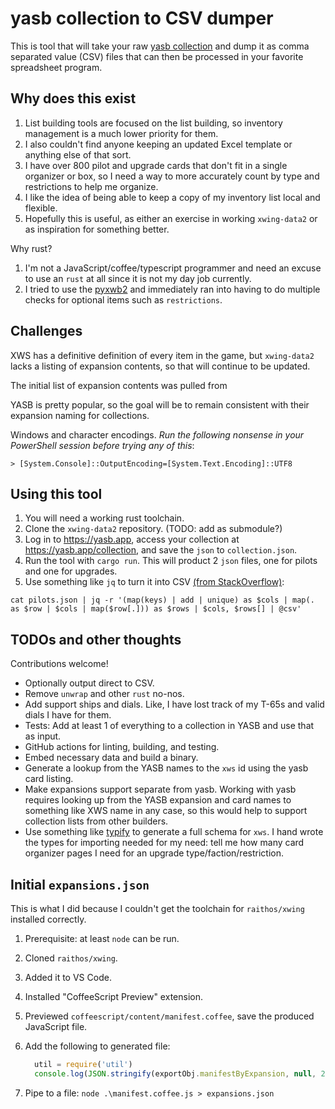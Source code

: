 # yasb collection to CSV dumper

This is tool that will take your raw [yasb collection](https://yasb.app/collection)
and dump it as comma separated value (CSV) files that can then be processed
in your favorite spreadsheet program.

## Why does this exist

1. List building tools are focused on the list building, so inventory management
   is a much lower priority for them.
1. I also couldn't find anyone keeping an updated Excel template or anything else
   of that sort.
1. I have over 800 pilot and upgrade cards that don't fit in a single organizer
   or box, so I need a way to more accurately count by type and restrictions to
   help me organize.
1. I like the idea of being able to keep a copy of my inventory list local and
   flexible.
1. Hopefully this is useful, as either an exercise in working `xwing-data2` or
   as inspiration for something better.

Why rust?

1. I'm not a JavaScript/coffee/typescript programmer and need an excuse
   to use an `rust` at all since it is not my day job currently.
2. I tried to use the [pyxwb2](https://pypi.org/project/pyxwb2/) and immediately
   ran into having to do multiple checks for optional items such as `restrictions`.

## Challenges

XWS has a definitive definition of every item in the game, but `xwing-data2`
lacks a listing of expansion contents, so that will continue to be updated.

The initial list of expansion contents was pulled from

YASB is pretty popular, so the goal will be to remain consistent with their
expansion naming for collections.

Windows and character encodings. *Run the following nonsense in your PowerShell
session before trying any of this*:

```shell
> [System.Console]::OutputEncoding=[System.Text.Encoding]::UTF8
```

## Using this tool

1. You will need a working rust toolchain.
1. Clone the `xwing-data2` repository. (TODO: add as submodule?)
1. Log in to <https://yasb.app>, access your collection at <https://yasb.app/collection>,
   and save the `json` to `collection.json`.
1. Run the tool with `cargo run`. This will product 2 `json` files, one for pilots
   and one for upgrades.
1. Use something like `jq` to turn it into CSV [(from StackOverflow)](https://stackoverflow.com/questions/32960857/how-to-convert-arbitrary-simple-json-to-csv-using-jq):

```shell
cat pilots.json | jq -r '(map(keys) | add | unique) as $cols | map(. as $row | $cols | map($row[.])) as $rows | $cols, $rows[] | @csv'
```

## TODOs and other thoughts

Contributions welcome!

- Optionally output direct to CSV.
- Remove `unwrap` and other `rust` no-nos.
- Add support ships and dials. Like, I have lost track of my T-65s and
  valid dials I have for them.
- Tests: Add at least 1 of everything to a collection in YASB and use that as
  input.
- GitHub actions for linting, building, and testing.
- Embed necessary data and build a binary.
- Generate a lookup from the YASB names to the `xws` id using the yasb card listing.
- Make expansions support separate from yasb. Working with yasb requires looking up
  from the YASB expansion and card names to something like XWS name in any case,
  so this would help to support collection lists from other builders.
- Use something like [typify](https://github.com/oxidecomputer/typify) to
  generate a full schema for `xws`. I hand wrote the types for importing needed
  for my need: tell me how many card organizer pages I need for an upgrade
  type/faction/restriction.

## Initial `expansions.json`

This is what I did because I couldn't get the toolchain for `raithos/xwing`
installed correctly.

1. Prerequisite: at least `node` can be run.
1. Cloned `raithos/xwing`.
1. Added it to VS Code.
1. Installed "CoffeeScript Preview" extension.
1. Previewed `coffeescript/content/manifest.coffee`, save the produced JavaScript file.
1. Add the following to generated file:

   ```javascript
     util = require('util')
     console.log(JSON.stringify(exportObj.manifestByExpansion, null, 2))
   ```

1. Pipe to a file: `node .\manifest.coffee.js > expansions.json`
